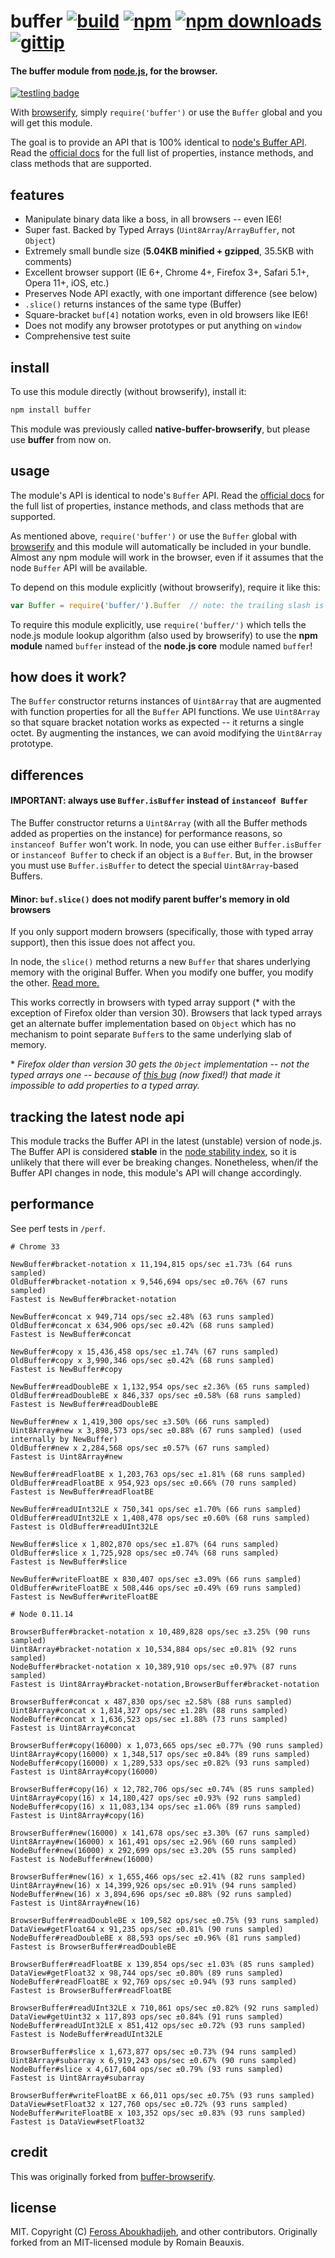 # buffer [![build](https://img.shields.io/travis/feross/buffer.svg?style=flat)](https://travis-ci.org/feross/buffer) [![npm](https://img.shields.io/npm/v/buffer.svg?style=flat)](https://npmjs.org/package/buffer) [![npm downloads](https://img.shields.io/npm/dm/buffer.svg?style=flat)](https://npmjs.org/package/buffer) [![gittip](https://img.shields.io/gittip/feross.svg?style=flat)](https://www.gittip.com/feross/)

#### The buffer module from [node.js](http://nodejs.org/), for the browser.

[![testling badge](https://ci.testling.com/feross/buffer.png)](https://ci.testling.com/feross/buffer)

With [browserify](http://browserify.org), simply `require('buffer')` or use the `Buffer` global and you will get this module.

The goal is to provide an API that is 100% identical to
[node's Buffer API](http://nodejs.org/api/buffer.html). Read the
[official docs](http://nodejs.org/api/buffer.html) for the full list of properties,
instance methods, and class methods that are supported.

## features

- Manipulate binary data like a boss, in all browsers -- even IE6!
- Super fast. Backed by Typed Arrays (`Uint8Array`/`ArrayBuffer`, not `Object`)
- Extremely small bundle size (**5.04KB minified + gzipped**, 35.5KB with comments)
- Excellent browser support (IE 6+, Chrome 4+, Firefox 3+, Safari 5.1+, Opera 11+, iOS, etc.)
- Preserves Node API exactly, with one important difference (see below)
- `.slice()` returns instances of the same type (Buffer)
- Square-bracket `buf[4]` notation works, even in old browsers like IE6!
- Does not modify any browser prototypes or put anything on `window`
- Comprehensive test suite


## install

To use this module directly (without browserify), install it:

```bash
npm install buffer
```

This module was previously called **native-buffer-browserify**, but please use **buffer**
from now on.


## usage

The module's API is identical to node's `Buffer` API. Read the
[official docs](http://nodejs.org/api/buffer.html) for the full list of properties,
instance methods, and class methods that are supported.

As mentioned above, `require('buffer')` or use the `Buffer` global with
[browserify](http://browserify.org) and this module will automatically be included
in your bundle. Almost any npm module will work in the browser, even if it assumes that
the node `Buffer` API will be available.

To depend on this module explicitly (without browserify), require it like this:

```js
var Buffer = require('buffer/').Buffer  // note: the trailing slash is important!
```

To require this module explicitly, use `require('buffer/')` which tells the node.js module
lookup algorithm (also used by browserify) to use the **npm module** named `buffer`
instead of the **node.js core** module named `buffer`!


## how does it work?

The `Buffer` constructor returns instances of `Uint8Array` that are augmented with function properties for all the `Buffer` API functions. We use `Uint8Array` so that square bracket notation works as expected -- it returns a single octet. By augmenting the instances, we can avoid modifying the `Uint8Array` prototype.


## differences

#### IMPORTANT: always use `Buffer.isBuffer` instead of `instanceof Buffer`

The Buffer constructor returns a `Uint8Array` (with all the Buffer methods added as
properties on the instance) for performance reasons, so `instanceof Buffer` won't work. In
node, you can use either `Buffer.isBuffer` or `instanceof Buffer` to check if an object
is a `Buffer`. But, in the browser you must use `Buffer.isBuffer` to detect the special
`Uint8Array`-based Buffers.

#### Minor: `buf.slice()` does not modify parent buffer's memory in old browsers

If you only support modern browsers (specifically, those with typed array support), then
this issue does not affect you.

In node, the `slice()` method returns a new `Buffer` that shares underlying memory with
the original Buffer. When you modify one buffer, you modify the other. [Read more.](http://nodejs.org/api/buffer.html#buffer_buf_slice_start_end)

This works correctly in browsers with typed array support (\* with the exception of Firefox older than version 30). Browsers that lack typed arrays get an alternate buffer implementation based on `Object` which has no mechanism to point separate `Buffer`s to the same underlying slab of memory.

\* *Firefox older than version 30 gets the `Object` implementation -- not the typed arrays one -- because of [this
bug](https://bugzilla.mozilla.org/show_bug.cgi?id=952403) (now fixed!) that made it impossible to add properties to a typed array.*


## tracking the latest node api

This module tracks the Buffer API in the latest (unstable) version of node.js. The Buffer
API is considered **stable** in the
[node stability index](http://nodejs.org/docs/latest/api/documentation.html#documentation_stability_index),
so it is unlikely that there will ever be breaking changes.
Nonetheless, when/if the Buffer API changes in node, this module's API will change
accordingly.

## performance

See perf tests in `/perf`.

```
# Chrome 33

NewBuffer#bracket-notation x 11,194,815 ops/sec ±1.73% (64 runs sampled)
OldBuffer#bracket-notation x 9,546,694 ops/sec ±0.76% (67 runs sampled)
Fastest is NewBuffer#bracket-notation

NewBuffer#concat x 949,714 ops/sec ±2.48% (63 runs sampled)
OldBuffer#concat x 634,906 ops/sec ±0.42% (68 runs sampled)
Fastest is NewBuffer#concat

NewBuffer#copy x 15,436,458 ops/sec ±1.74% (67 runs sampled)
OldBuffer#copy x 3,990,346 ops/sec ±0.42% (68 runs sampled)
Fastest is NewBuffer#copy

NewBuffer#readDoubleBE x 1,132,954 ops/sec ±2.36% (65 runs sampled)
OldBuffer#readDoubleBE x 846,337 ops/sec ±0.58% (68 runs sampled)
Fastest is NewBuffer#readDoubleBE

NewBuffer#new x 1,419,300 ops/sec ±3.50% (66 runs sampled)
Uint8Array#new x 3,898,573 ops/sec ±0.88% (67 runs sampled) (used internally by NewBuffer)
OldBuffer#new x 2,284,568 ops/sec ±0.57% (67 runs sampled)
Fastest is Uint8Array#new

NewBuffer#readFloatBE x 1,203,763 ops/sec ±1.81% (68 runs sampled)
OldBuffer#readFloatBE x 954,923 ops/sec ±0.66% (70 runs sampled)
Fastest is NewBuffer#readFloatBE

NewBuffer#readUInt32LE x 750,341 ops/sec ±1.70% (66 runs sampled)
OldBuffer#readUInt32LE x 1,408,478 ops/sec ±0.60% (68 runs sampled)
Fastest is OldBuffer#readUInt32LE

NewBuffer#slice x 1,802,870 ops/sec ±1.87% (64 runs sampled)
OldBuffer#slice x 1,725,928 ops/sec ±0.74% (68 runs sampled)
Fastest is NewBuffer#slice

NewBuffer#writeFloatBE x 830,407 ops/sec ±3.09% (66 runs sampled)
OldBuffer#writeFloatBE x 508,446 ops/sec ±0.49% (69 runs sampled)
Fastest is NewBuffer#writeFloatBE

# Node 0.11.14

BrowserBuffer#bracket-notation x 10,489,828 ops/sec ±3.25% (90 runs sampled)
Uint8Array#bracket-notation x 10,534,884 ops/sec ±0.81% (92 runs sampled)
NodeBuffer#bracket-notation x 10,389,910 ops/sec ±0.97% (87 runs sampled)
Fastest is Uint8Array#bracket-notation,BrowserBuffer#bracket-notation

BrowserBuffer#concat x 487,830 ops/sec ±2.58% (88 runs sampled)
Uint8Array#concat x 1,814,327 ops/sec ±1.28% (88 runs sampled)
NodeBuffer#concat x 1,636,523 ops/sec ±1.88% (73 runs sampled)
Fastest is Uint8Array#concat

BrowserBuffer#copy(16000) x 1,073,665 ops/sec ±0.77% (90 runs sampled)
Uint8Array#copy(16000) x 1,348,517 ops/sec ±0.84% (89 runs sampled)
NodeBuffer#copy(16000) x 1,289,533 ops/sec ±0.82% (93 runs sampled)
Fastest is Uint8Array#copy(16000)

BrowserBuffer#copy(16) x 12,782,706 ops/sec ±0.74% (85 runs sampled)
Uint8Array#copy(16) x 14,180,427 ops/sec ±0.93% (92 runs sampled)
NodeBuffer#copy(16) x 11,083,134 ops/sec ±1.06% (89 runs sampled)
Fastest is Uint8Array#copy(16)

BrowserBuffer#new(16000) x 141,678 ops/sec ±3.30% (67 runs sampled)
Uint8Array#new(16000) x 161,491 ops/sec ±2.96% (60 runs sampled)
NodeBuffer#new(16000) x 292,699 ops/sec ±3.20% (55 runs sampled)
Fastest is NodeBuffer#new(16000)

BrowserBuffer#new(16) x 1,655,466 ops/sec ±2.41% (82 runs sampled)
Uint8Array#new(16) x 14,399,926 ops/sec ±0.91% (94 runs sampled)
NodeBuffer#new(16) x 3,894,696 ops/sec ±0.88% (92 runs sampled)
Fastest is Uint8Array#new(16)

BrowserBuffer#readDoubleBE x 109,582 ops/sec ±0.75% (93 runs sampled)
DataView#getFloat64 x 91,235 ops/sec ±0.81% (90 runs sampled)
NodeBuffer#readDoubleBE x 88,593 ops/sec ±0.96% (81 runs sampled)
Fastest is BrowserBuffer#readDoubleBE

BrowserBuffer#readFloatBE x 139,854 ops/sec ±1.03% (85 runs sampled)
DataView#getFloat32 x 98,744 ops/sec ±0.80% (89 runs sampled)
NodeBuffer#readFloatBE x 92,769 ops/sec ±0.94% (93 runs sampled)
Fastest is BrowserBuffer#readFloatBE

BrowserBuffer#readUInt32LE x 710,861 ops/sec ±0.82% (92 runs sampled)
DataView#getUint32 x 117,893 ops/sec ±0.84% (91 runs sampled)
NodeBuffer#readUInt32LE x 851,412 ops/sec ±0.72% (93 runs sampled)
Fastest is NodeBuffer#readUInt32LE

BrowserBuffer#slice x 1,673,877 ops/sec ±0.73% (94 runs sampled)
Uint8Array#subarray x 6,919,243 ops/sec ±0.67% (90 runs sampled)
NodeBuffer#slice x 4,617,604 ops/sec ±0.79% (93 runs sampled)
Fastest is Uint8Array#subarray

BrowserBuffer#writeFloatBE x 66,011 ops/sec ±0.75% (93 runs sampled)
DataView#setFloat32 x 127,760 ops/sec ±0.72% (93 runs sampled)
NodeBuffer#writeFloatBE x 103,352 ops/sec ±0.83% (93 runs sampled)
Fastest is DataView#setFloat32
```


## credit

This was originally forked from [buffer-browserify](https://github.com/toots/buffer-browserify).


## license

MIT. Copyright (C) [Feross Aboukhadijeh](http://feross.org), and other contributors. Originally forked from an MIT-licensed module by Romain Beauxis.
